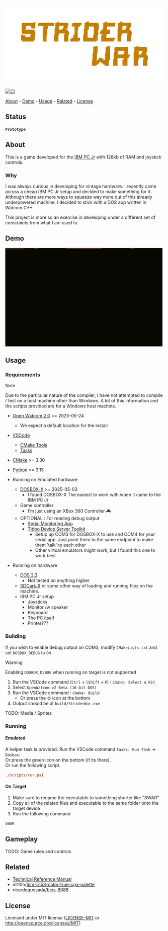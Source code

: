 <!-- TITLE: StriderWar -->
<!-- KEYWORDS: game, graphics -->
<!-- LANGUAGES: C++, Python -->
<!-- TECHNOLOGY: Watcom  -->

<!-- LOGO -->
![Logo](<images/title.png>)

[![CI](https://github.com/lehuman/StriderWar/workflows/CI/badge.svg)](https://github.com/lehuman/StriderWar/actions)

[About](#about) - [Demo](#demo) - [Usage](#usage) - [Related](#related) - [License](#license)

## Status

<!-- STATUS -->
**`Prototype`**

## About
<!-- DESCRIPTION START -->
This is a game developed for the [IBM PC Jr](https://en.wikipedia.org/wiki/IBM_PCjr) with 128kb of RAM and joystick controls.
<!-- DESCRIPTION END -->

### Why

I was always curious in developing for vintage hardware. I recently came across a cheap IBM PC Jr setup and decided to make something for it. Although there are more ways to squeeze way more out of this already underpowered machine, I decided to stick with a DOS app written in Watcom C++.

This project is more so an exercise in developing under a different set of constraints from what I am used to.

## Demo

![Demo](images/demo.gif)

## Usage

### Requirements

> [!NOTE]
> Due to the particular nature of the compiler, I have not attempted to compile / test on a host machine other than Windows. A lot of this information and the scripts provided are for a Windows host machine.

- [Open Watcom 2.0](https://github.com/open-watcom/open-watcom-v2/releases) >= 2025-05-24
  - We expect a default location for the install
- [VSCode](https://code.visualstudio.com/)
  - [CMake Tools](https://marketplace.visualstudio.com/items?itemName=ms-vscode.cmake-tools)
  - [Tasks](https://marketplace.visualstudio.com/items?itemName=actboy168.tasks)
- [CMake](https://cmake.org/) >= 3.30
- [Python](https://www.python.org/) >= 3.13

- Running on Emulated hardware
  - [DOSBOX-X](https://dosbox-x.com/) >= 2025-05-03
    - I found DOSBOX-X The easiest to work with when it came to the IBM PC Jr
  - Game controller
    - I'm just using an XBox 360 Controller 🎮
  - OPTIONAL : For reading debug output
    - [Serial Monitoring App](https://github.com/LeHuman/ComMonitor-CLI)
    - [Tibbo Device Server Toolkit](https://tibbo.com/soi/software.html)
      - Setup up COM3 for DOSBOX-X to use and COM4 for your serial app. Just point them to the same endpoint to make them 'talk' to each other
      - Other virtual emulators might work, but I found this one to work best

- Running on hardware
  - [DOS 3.3](https://winworldpc.com/product/ms-dos/3x)
    - Not tested on anything higher
  - [SDCartJR](https://www.raphnet.net/electronique/sdcartJR/index_en.php) or some other way of loading and running files on the machine.
  - IBM PC Jr setup
    - Joysticks
    - Monitor /w speaker
    - Keyboard
    - The PC itself
    - Printer???

### Building

If you wish to enable debug output on COM3, modify `CMakeLists.txt` and set `DOSBOX_DEBUG` to `ON`

> [!WARNING]
> Enabling `DOSBOX_DEBUG` when running on target is not supported

1. Run the VSCode command (`Ctrl` + `lShift` + `P`) : `Cmake: Select a Kit`
2. Select `OpenWatcom v2 Beta (16-bit DOS)`
3. Run the VSCode command : `Cmake: Build`
   - Or press the ⚙ icon at the bottom
4. Output should be at `build/StriderWar.exe`

TODO: Media / Sprites

### Running

#### Emulated

A helper task is provided. Run the VSCode command `Tasks: Run Task` -> `Dosbox`.\
Or press the green icon on the bottom (if its there).\
Or run the following script.

``` ps
./scripts/run.ps1
```

#### On Target

1. Make sure to rename the executable to something shorter like "SWAR"
2. Copy all of the related files and executable to the same folder onto the target device
3. Run the following command

```bat
SWAR
```

## Gameplay

TODO: Game rules and controls

## Related

- [Technical Reference Manual](https://bitsavers.trailing-edge.com/pdf/ibm/pc/pc_jr/PCjr_Technical_Reference_Nov83.pdf)
- int10h/[ibm-5153-color-true-cga-palette](https://int10h.org/blog/2022/06/ibm-5153-color-true-cga-palette/)
- ricardoquesada/[bios-8088](https://github.com/ricardoquesada/bios-8088)

## License

Licensed under MIT license
   ([LICENSE-MIT](LICENSE-MIT) or <http://opensource.org/licenses/MIT>)
